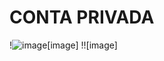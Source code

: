 # CONTA PRIVADA
!![image](https://github.com/cidaci/new-project/blob/main/NENE1.jpg)[image]
!![image]
